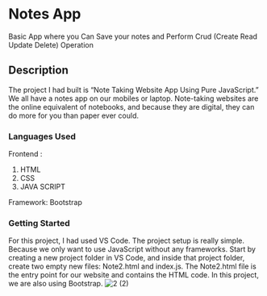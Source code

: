 # Notes App
Basic App where you Can Save your notes  and Perform Crud (Create Read Update Delete) Operation

## Description
The project I had  built is “Note Taking Website App Using Pure JavaScript.” We all have a notes app on our mobiles or laptop. Note-taking websites are the online equivalent of notebooks, and because they are digital, they can do more for you than paper ever could.


### Languages Used

Frontend :

1) HTML
2) CSS
3) JAVA SCRIPT

Framework: Bootstrap

### Getting Started
For this project, I had used  VS Code.
The project setup is really simple. Because we only want to use JavaScript without any frameworks. Start by creating a new project folder in VS Code, and inside that project folder, create two empty new files: Note2.html and index.js. The Note2.html file is the entry point for our website and contains the HTML code. In this project, we are also using Bootstrap.
![2 (2)](https://user-images.githubusercontent.com/76156666/127115970-92a264b9-f623-4a64-84d8-94bf29d1275e.png)

